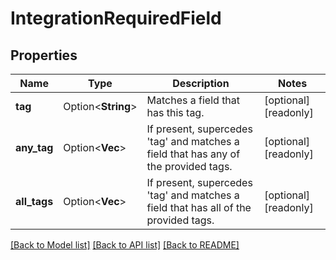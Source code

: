 # IntegrationRequiredField

## Properties

Name | Type | Description | Notes
------------ | ------------- | ------------- | -------------
**tag** | Option<**String**> | Matches a field that has this tag. | [optional][readonly]
**any_tag** | Option<**Vec<String>**> | If present, supercedes 'tag' and matches a field that has any of the provided tags. | [optional][readonly]
**all_tags** | Option<**Vec<String>**> | If present, supercedes 'tag' and matches a field that has all of the provided tags. | [optional][readonly]

[[Back to Model list]](../README.md#documentation-for-models) [[Back to API list]](../README.md#documentation-for-api-endpoints) [[Back to README]](../README.md)


